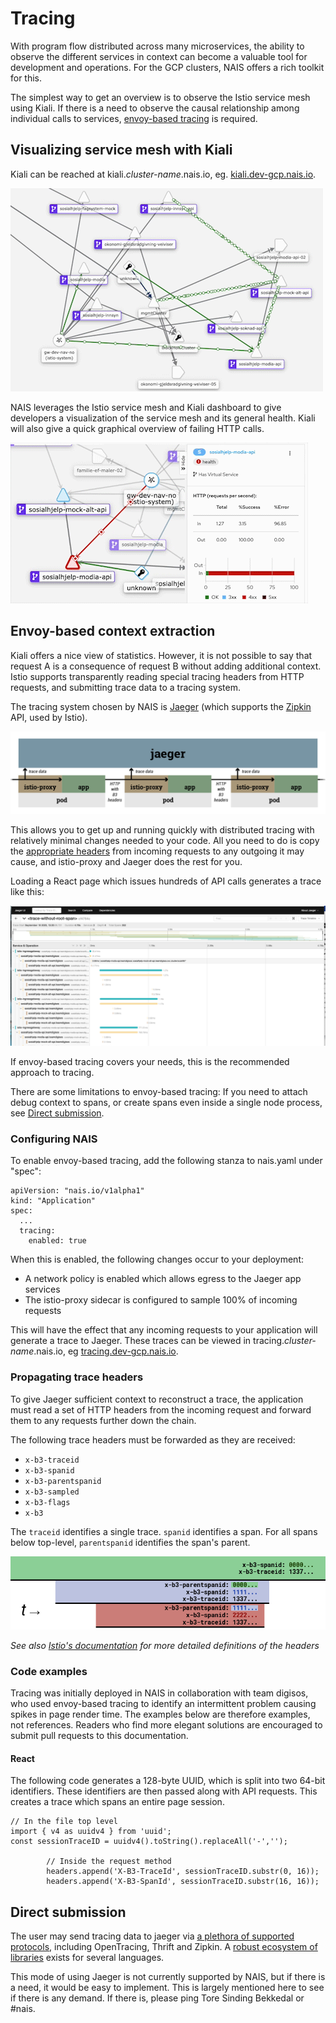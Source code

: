 # Tracing

With program flow distributed across many microservices, the ability to observe the different services in context can become a valuable tool for development and operations. For the GCP clusters, NAIS offers a rich toolkit for this.

The simplest way to get an overview is to observe the Istio service mesh using Kiali. If there is a need to observe the causal relationship among individual calls to services, [envoy-based tracing](tracing.md#envoy-based-context-extraction) is required.

## Visualizing service mesh with Kiali

Kiali can be reached at kiali._cluster-name_.nais.io, eg. [kiali.dev-gcp.nais.io](https://kiali.dev-gcp.nais.io).

![Kiali service mesh showing the relationship between sosialhjelp-modia, modia-api, and mock-alt-api](../assets/kiali-sample.gif)

NAIS leverages the Istio service mesh and Kiali dashboard to give developers a visualization of the service mesh and its general health. Kiali will also give a quick graphical overview of failing HTTP calls.

![Example of a service returning 400 errors](../assets/kiali-400-sample.gif)

## Envoy-based context extraction

Kiali offers a nice view of statistics. However, it is not possible to say that request A is a consequence of request B without adding additional context. Istio supports transparently reading special tracing headers from HTTP requests, and submitting trace data to a tracing system.

The tracing system chosen by NAIS is [Jaeger](https://www.jaegertracing.io/) \(which supports the [Zipkin](https://zipkin.io/) API, used by Istio\).

![Illustration of envoy-based tracing](../assets/envoy-tracing.png)

This allows you to get up and running quickly with distributed tracing with relatively minimal changes needed to your code. All you need to do is copy the [appropriate headers](tracing.md#propagating-trace-headers) from incoming requests to any outgoing it may cause, and istio-proxy and Jaeger does the rest for you.

Loading a React page which issues hundreds of API calls generates a trace like this:

![Example trace of a sosialhjelp-modia page load](../assets/example-trace.png)

If envoy-based tracing covers your needs, this is the recommended approach to tracing.

There are some limitations to envoy-based tracing: If you need to attach debug context to spans, or create spans even inside a single node process, see [Direct submission](tracing.md#direct-submission).

### Configuring NAIS

To enable envoy-based tracing, add the following stanza to nais.yaml under "spec":

```text
apiVersion: "nais.io/v1alpha1"
kind: "Application"
spec:
  ...
  tracing:
    enabled: true
```

When this is enabled, the following changes occur to your deployment:

* A network policy is enabled which allows egress to the Jaeger app services
* The istio-proxy sidecar is configured to sample 100% of incoming requests

This will have the effect that any incoming requests to your application will generate a trace to Jaeger. These traces can be viewed in tracing._cluster-name_.nais.io, eg [tracing.dev-gcp.nais.io](https://tracing.dev-gcp.nais.io/).

### Propagating trace headers

To give Jaeger sufficient context to reconstruct a trace, the application must read a set of HTTP headers from the incoming request and forward them to any requests further down the chain.

The following trace headers must be forwarded as they are received:

* `x-b3-traceid`
* `x-b3-spanid`
* `x-b3-parentspanid`
* `x-b3-sampled`
* `x-b3-flags`
* `x-b3`

The `traceid` identifies a single trace. `spanid` identifies a span. For all spans below top-level, `parentspanid` identifies the span's parent.

![Illustration of the relationship between trace, span and parentspan IDs](../assets/trace-span-ids.png)

_See also_ [_Istio's documentation_](https://istio.io/latest/faq/distributed-tracing/#how-to-support-tracing) _for more detailed definitions of the headers_

### Code examples

Tracing was initially deployed in NAIS in collaboration with team digisos, who used envoy-based tracing to identify an intermittent problem causing spikes in page render time. The examples below are therefore examples, not references. Readers who find more elegant solutions are encouraged to submit pull requests to this documentation.

#### React

The following code generates a 128-byte UUID, which is split into two 64-bit identifiers. These identifiers are then passed along with API requests. This creates a trace which spans an entire page session.

```text
// In the file top level
import { v4 as uuidv4 } from 'uuid';
const sessionTraceID = uuidv4().toString().replaceAll('-','');

        // Inside the request method
        headers.append('X-B3-TraceId', sessionTraceID.substr(0, 16));
        headers.append('X-B3-SpanId', sessionTraceID.substr(16, 16));
```

## Direct submission

The user may send tracing data to jaeger via [a plethora of supported protocols](https://www.jaegertracing.io/docs/1.20/apis/), including OpenTracing, Thrift and Zipkin. A [robust ecosystem of libraries](https://www.jaegertracing.io/docs/1.20/client-libraries/) exists for several languages.

This mode of using Jaeger is not currently supported by NAIS, but if there is a need, it would be easy to implement. This is largely mentioned here to see if there is any demand. If there is, please ping Tore Sinding Bekkedal or \#nais.

